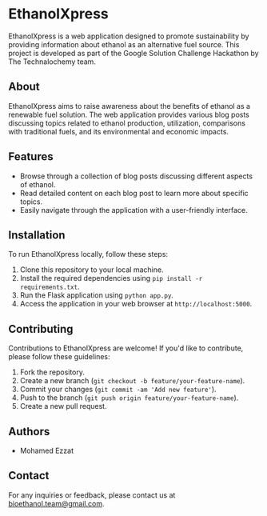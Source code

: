 # EthanolXpress

EthanolXpress is a web application designed to promote sustainability by providing information about ethanol as an alternative fuel source. This project is developed as part of the Google Solution Challenge Hackathon by The Technalochemy team.

## About

EthanolXpress aims to raise awareness about the benefits of ethanol as a renewable fuel solution. The web application provides various blog posts discussing topics related to ethanol production, utilization, comparisons with traditional fuels, and its environmental and economic impacts.

## Features

- Browse through a collection of blog posts discussing different aspects of ethanol.
- Read detailed content on each blog post to learn more about specific topics.
- Easily navigate through the application with a user-friendly interface.

## Installation

To run EthanolXpress locally, follow these steps:

1. Clone this repository to your local machine.
2. Install the required dependencies using `pip install -r requirements.txt`.
3. Run the Flask application using `python app.py`.
4. Access the application in your web browser at `http://localhost:5000`.

## Contributing

Contributions to EthanolXpress are welcome! If you'd like to contribute, please follow these guidelines:

1. Fork the repository.
2. Create a new branch (`git checkout -b feature/your-feature-name`).
3. Commit your changes (`git commit -am 'Add new feature'`).
4. Push to the branch (`git push origin feature/your-feature-name`).
5. Create a new pull request.

## Authors

- Mohamed Ezzat

## Contact

For any inquiries or feedback, please contact us at bioethanol.team@gmail.com.
